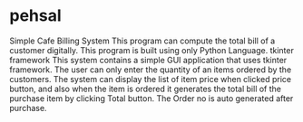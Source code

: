 # pehsal
Simple Cafe Billing System
This program can compute the total bill of a customer digitally.
This program is built using only Python Language.
tkinter framework
This system contains a simple GUI application that uses tkinter framework. 
The user can only enter the quantity of an items ordered by the customers.
The system can display the list of item price when clicked price button, and also when the item is ordered 
it generates the total bill of the purchase item by clicking Total button. The Order no is auto generated after purchase.
